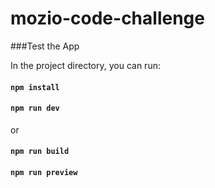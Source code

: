 # mozio-code-challenge

###Test the App

In the project directory, you can run:
#### `npm install`
#### `npm run dev`

or

#### `npm run build`
#### `npm run preview`

